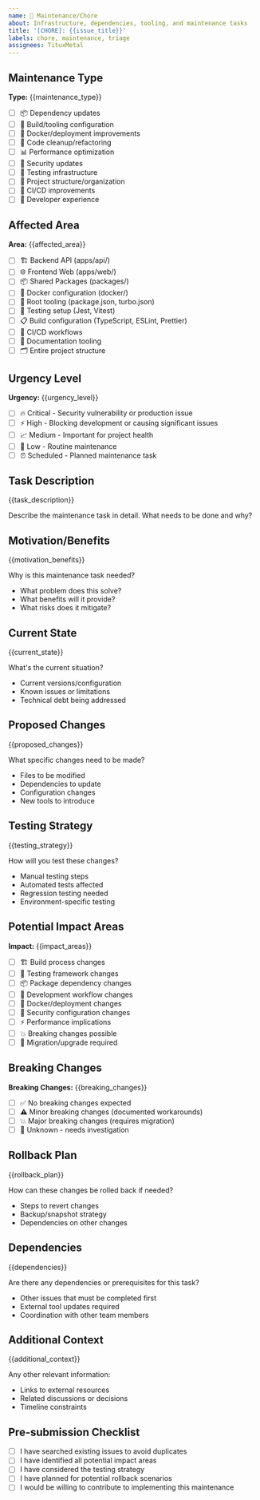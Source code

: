 ```yaml
---
name: 🔧 Maintenance/Chore
about: Infrastructure, dependencies, tooling, and maintenance tasks
title: '[CHORE]: {{issue_title}}'
labels: chore, maintenance, triage
assignees: TituxMetal
---
```


## Maintenance Type

**Type:** {{maintenance_type}}

- [ ] 📦 Dependency updates
- [ ] 🔧 Build/tooling configuration
- [ ] 🐳 Docker/deployment improvements
- [ ] 🧹 Code cleanup/refactoring
- [ ] 📊 Performance optimization
- [ ] 🔐 Security updates
- [ ] 🧪 Testing infrastructure
- [ ] 📁 Project structure/organization
- [ ] 🔄 CI/CD improvements
- [ ] 📖 Developer experience

## Affected Area

**Area:** {{affected_area}}

- [ ] 🏗️ Backend API (apps/api/)
- [ ] 🌐 Frontend Web (apps/web/)
- [ ] 📦 Shared Packages (packages/)
- [ ] 🐳 Docker configuration (docker/)
- [ ] 🔧 Root tooling (package.json, turbo.json)
- [ ] 🧪 Testing setup (Jest, Vitest)
- [ ] 📋 Build configuration (TypeScript, ESLint, Prettier)
- [ ] 🔄 CI/CD workflows
- [ ] 📖 Documentation tooling
- [ ] 🗂️ Entire project structure

## Urgency Level

**Urgency:** {{urgency_level}}

- [ ] 🔥 Critical - Security vulnerability or production issue
- [ ] ⚡ High - Blocking development or causing significant issues
- [ ] 📈 Medium - Important for project health
- [ ] 🔄 Low - Routine maintenance
- [ ] ⏰ Scheduled - Planned maintenance task

## Task Description

{{task_description}}

Describe the maintenance task in detail. What needs to be done and why?

## Motivation/Benefits

{{motivation_benefits}}

Why is this maintenance task needed?

- What problem does this solve?
- What benefits will it provide?
- What risks does it mitigate?

## Current State

{{current_state}}

What's the current situation?

- Current versions/configuration
- Known issues or limitations
- Technical debt being addressed

## Proposed Changes

{{proposed_changes}}

What specific changes need to be made?

- Files to be modified
- Dependencies to update
- Configuration changes
- New tools to introduce

## Testing Strategy

{{testing_strategy}}

How will you test these changes?

- Manual testing steps
- Automated tests affected
- Regression testing needed
- Environment-specific testing

## Potential Impact Areas

**Impact:** {{impact_areas}}

- [ ] 🏗️ Build process changes
- [ ] 🧪 Testing framework changes
- [ ] 📦 Package dependency changes
- [ ] 🔧 Development workflow changes
- [ ] 🐳 Docker/deployment changes
- [ ] 🔐 Security configuration changes
- [ ] ⚡ Performance implications
- [ ] 💥 Breaking changes possible
- [ ] 🔄 Migration/upgrade required

## Breaking Changes

**Breaking Changes:** {{breaking_changes}}

- [ ] ✅ No breaking changes expected
- [ ] ⚠️ Minor breaking changes (documented workarounds)
- [ ] 💥 Major breaking changes (requires migration)
- [ ] 🤷 Unknown - needs investigation

## Rollback Plan

{{rollback_plan}}

How can these changes be rolled back if needed?

- Steps to revert changes
- Backup/snapshot strategy
- Dependencies on other changes

## Dependencies

{{dependencies}}

Are there any dependencies or prerequisites for this task?

- Other issues that must be completed first
- External tool updates required
- Coordination with other team members

## Additional Context

{{additional_context}}

Any other relevant information:

- Links to external resources
- Related discussions or decisions
- Timeline constraints

## Pre-submission Checklist

- [ ] I have searched existing issues to avoid duplicates
- [ ] I have identified all potential impact areas
- [ ] I have considered the testing strategy
- [ ] I have planned for potential rollback scenarios
- [ ] I would be willing to contribute to implementing this maintenance
